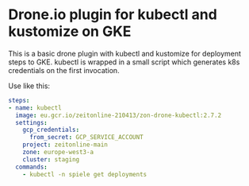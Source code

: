 # Drone.io plugin for kubectl and kustomize on GKE

This is a basic drone plugin with kubectl and kustomize for
deployment steps to GKE. kubectl is wrapped in a small script
which generates k8s credentials on the first invocation.

Use like this:

```yaml
steps:
- name: kubectl
  image: eu.gcr.io/zeitonline-210413/zon-drone-kubectl:2.7.2
  settings:
    gcp_credentials:
      from_secret: GCP_SERVICE_ACCOUNT
    project: zeitonline-main
    zone: europe-west3-a
    cluster: staging
  commands:
    - kubectl -n spiele get deployments
```
